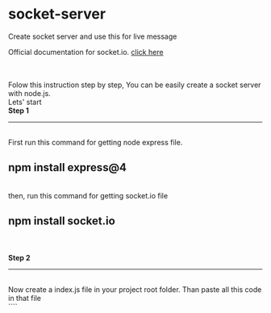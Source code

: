 # socket-server
Create socket server and use this for live message

Official documentation for socket.io. [click here](https://socket.io/docs/v4/)

<br>
<br>
Folow this instruction step by step, You can be easily create a socket server with node.js.<br>
Lets' start<br>
<b>Step 1</b><hr><br>
First run this command for getting node express file.<br>
<h2>npm install express@4</h2>

<br>
then, run this command for getting socket.io file
<br>
<h2>npm install socket.io</h2>
<br>
<br>
<b>Step 2</b><hr><br>
Now create a index.js file in your project root folder. Than paste all this code in that file <br>
````
<!DOCTYPE html>
<html>

<head>
    <title>Socket.IO chat</title>
    <style>
        body {
            margin: 0;
            padding-bottom: 3rem;
            font-family: -apple-system, BlinkMacSystemFont, "Segoe UI", Roboto, Helvetica, Arial, sans-serif;
        }
        
        #form {
            background: rgba(0, 0, 0, 0.15);
            padding: 0.25rem;
            position: fixed;
            bottom: 0;
            left: 0;
            right: 0;
            display: flex;
            height: 3rem;
            box-sizing: border-box;
            backdrop-filter: blur(10px);
        }
        
        #input {
            border: none;
            padding: 0 1rem;
            flex-grow: 1;
            border-radius: 2rem;
            margin: 0.25rem;
        }
        
        #input:focus {
            outline: none;
        }
        
        #form>button {
            background: #333;
            border: none;
            padding: 0 1rem;
            margin: 0.25rem;
            border-radius: 3px;
            outline: none;
            color: #fff;
        }
        
        #messages {
            list-style-type: none;
            margin: 0;
            padding: 0;
        }
        
        #messages>li {
            padding: 0.5rem 1rem;
        }
        
        #messages>li:nth-child(odd) {
            background: #efefef;
        }
    </style>
</head>

<body>
    <ul id="messages"></ul>
    <form id="form" action="">
        <input id="input" autocomplete="off" /><button>Send</button>
    </form>
</body>

</html>
````
<br>
<br>
<b>Step 3</b><hr><br>
Now create a index.html file in your project root folder. Than paste all this code in that file <br>

<br>
<br>
<b>Step 4</b><hr><br>
We're almost done. Now go to Your command shell than run this command- <br>
<b>node index.js</b>
 <br>
 <br>
 hurray!<br>
 So, you can test now by open your project in browser. <br>
 Or Browse this link<br>
 <h2>http://localhost:3000/ <?h2>
 <br><br>
 Thanks,<br>Zunaid Miah<br>
